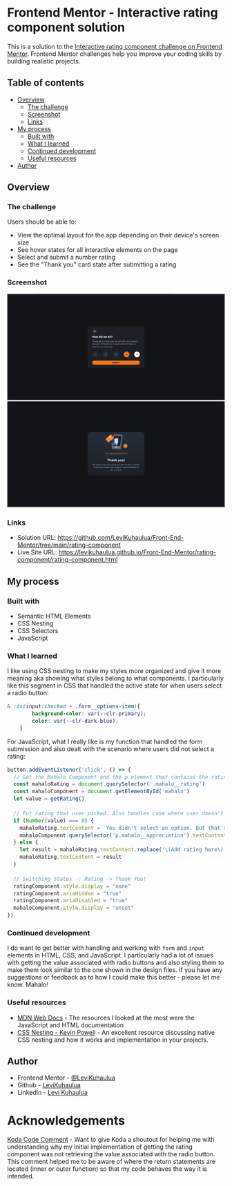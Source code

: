 # Frontend Mentor - Interactive rating component solution

This is a solution to the [Interactive rating component challenge on Frontend Mentor](https://www.frontendmentor.io/challenges/interactive-rating-component-koxpeBUmI). Frontend Mentor challenges help you improve your coding skills by building realistic projects. 

## Table of contents

- [Overview](#overview)
  - [The challenge](#the-challenge)
  - [Screenshot](#screenshot)
  - [Links](#links)
- [My process](#my-process)
  - [Built with](#built-with)
  - [What I learned](#what-i-learned)
  - [Continued development](#continued-development)
  - [Useful resources](#useful-resources)
- [Author](#author)

## Overview

### The challenge

Users should be able to:

- View the optimal layout for the app depending on their device's screen size
- See hover states for all interactive elements on the page
- Select and submit a number rating
- See the "Thank you" card state after submitting a rating

### Screenshot

![](images/screenshot-desktop%20and%20active.png)
![](images/screenshot-thankyou.png)


### Links

- Solution URL: https://github.com/LeviKuhaulua/Front-End-Mentor/tree/main/rating-component
- Live Site URL: https://levikuhaulua.github.io/Front-End-Mentor/rating-component/rating-component.html

## My process

### Built with

- Semantic HTML Elements 
- CSS Nesting 
- CSS Selectors 
- JavaScript


### What I learned

I like using CSS nesting to make my styles more organized and give it more meaning aka showing what styles belong to what components. I particularly like this segment in CSS that handled the active state for when users select a radio button:  

```css
& :is(input:checked + .form__options-item){
        background-color: var(--clr-primary); 
        color: var(--clr-dark-blue); 
    }
```

For JavaScript, what I really like is my function that handled the form submission and also dealt with the scenario where users did not select a rating: 

```javascript
button.addEventListener('click', () => {
  // Get the Mahalo Component and the p element that contains the rating
  const mahaloRating = document.querySelector('.mahalo__rating')
  const mahaloComponent = document.getElementById('mahalo')
  let value = getRating()

  // Put rating that user picked. Also handles case where user doesn't rate
  if (Number(value) === 0) {
    mahaloRating.textContent = `You didn't select an option. But that's okay!`
    mahaloComponent.querySelector('p.mahalo__appreciation').textContent = `We hope that you liked it. BUT... if you do have questions / concerns, feel free to get in touch with us`
  } else {
    let result = mahaloRating.textContent.replace('\(Add rating here\)', value)
    mahaloRating.textContent = result
  }
  
  // Switching States -: Rating -> Thank You!
  ratingComponent.style.display = "none"
  ratingComponent.ariaHidden = "true" 
  ratingComponent.ariaDisabled = "true" 
  mahaloComponent.style.display = "unset"
})
```

### Continued development

I do want to get better with handling and working with `form` and `input` elements in HTML, CSS, and JavaScript. I particularly had a lot of issues with getting the value associated with radio buttons and also styling them to make them look similar to the one shown in the design files. If you have any suggestions or feedback as to how I could make this better - please let me know. Mahalo!

### Useful resources

- [MDN Web Docs](https://developer.mozilla.org/en-US/docs/Web) - The resources I looked at the most were the JavaScript and HTML documentation
- [CSS Nesting - Kevin Powell](https://youtu.be/YnWPeA6l5UE?si=kRvyOVui9NHMcgPm) - An excellent resource discussing native CSS nesting and how it works and implementation in your projects. 

## Author

- Frontend Mentor - [@LeviKuhaulua](https://www.frontendmentor.io/profile/LeviKuhaulua)
- Github - [LeviKuhaulua](https://github.com/LeviKuhaulua)
- LinkedIn - [Levi Kuhaulua](www.linkedin.com/in/levi-kuhaulua)

# Acknowledgements

[Koda Code Comment](https://www.frontendmentor.io/solutions/interactive-rating-component-with-css-nesting-and-javascript-Mf5CSB6iAT) - Want to give Koda a shoutout for helping me with understanding why my initial implementation of getting the rating component was not retrieving the value associated with the radio button. This comment helped me to be aware of where the return statements are located (inner or outer function) so that my code behaves the way it is intended. 

